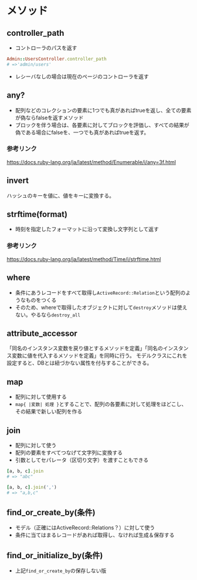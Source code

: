 # メソッド

## controller_path
- コントローラのパスを返す
```rb
Admin::UsersController.controller_path
# =>'admin/users'
```
- レシーバなしの場合は現在のページのコントローラを返す

## any?
- 配列などのコレクションの要素に1つでも真があればtrueを返し、全ての要素が偽ならfalseを返すメソッド
- ブロックを伴う場合は、各要素に対してブロックを評価し、すべての結果が偽である場合にfalseを、一つでも真があればtrueを返す。
### 参考リンク
  <https://docs.ruby-lang.org/ja/latest/method/Enumerable/i/any=3f.html>

## invert
ハッシュのキーを値に、値をキーに変換する。

## strftime(format)
- 時刻を指定したフォーマットに沿って変換し文字列として返す
### 参考リンク
<https://docs.ruby-lang.org/ja/latest/method/Time/i/strftime.html>

## where
- 条件にあうレコードをすべて取得し`ActiveRecord::Relation`という配列のようなものをつくる
- そのため、whereで取得したオブジェクトに対して`destroy`メソッドは使えない。やるなら`destroy_all`

## attribute_accessor
「同名のインスタンス変数を戻り値とするメソッドを定義」「同名のインスタンス変数に値を代入するメソッドを定義」を同時に行う。
モデルクラスにこれを設定すると、DBとは紐づかない属性を付与することができる。

## map
- 配列に対して使用する
- `map{ |変数| 処理 }`とすることで、配列の各要素に対して処理をほどこし、その結果で新しい配列を作る

## join
- 配列に対して使う
- 配列の要素をすべてつなげて文字列に変換する
- 引数としてセパレータ（区切り文字）を渡すこともできる
 ```rb
 [a, b, c].join
 # => "abc"

 [a, b, c].join(',')
 # => "a,b,c"
 ```

## find_or_create_by(条件)
- モデル（正確にはActiveRecord::Relations？）に対して使う
- 条件に当てはまるレコードがあれば取得し、なければ生成＆保存する

## find_or_initialize_by(条件)
- 上記`find_or_create_by`の保存しない版